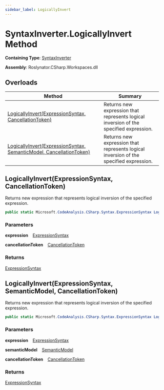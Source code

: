 ```yaml
---
sidebar_label: LogicallyInvert
---
```


# SyntaxInverter\.LogicallyInvert Method

**Containing Type**: [SyntaxInverter](../index.md)

**Assembly**: Roslynator\.CSharp\.Workspaces\.dll

## Overloads

| Method | Summary |
| ------ | ------- |
| [LogicallyInvert(ExpressionSyntax, CancellationToken)](#281813151) | Returns new expression that represents logical inversion of the specified expression\. |
| [LogicallyInvert(ExpressionSyntax, SemanticModel, CancellationToken)](#3337402370) | Returns new expression that represents logical inversion of the specified expression\. |

<a id="281813151"></a>

## LogicallyInvert\(ExpressionSyntax, CancellationToken\) 

  
Returns new expression that represents logical inversion of the specified expression\.

```csharp
public static Microsoft.CodeAnalysis.CSharp.Syntax.ExpressionSyntax LogicallyInvert(Microsoft.CodeAnalysis.CSharp.Syntax.ExpressionSyntax expression, System.Threading.CancellationToken cancellationToken = default)
```

### Parameters

**expression** &ensp; [ExpressionSyntax](https://docs.microsoft.com/en-us/dotnet/api/microsoft.codeanalysis.csharp.syntax.expressionsyntax)

**cancellationToken** &ensp; [CancellationToken](https://docs.microsoft.com/en-us/dotnet/api/system.threading.cancellationtoken)

### Returns

[ExpressionSyntax](https://docs.microsoft.com/en-us/dotnet/api/microsoft.codeanalysis.csharp.syntax.expressionsyntax)

<a id="3337402370"></a>

## LogicallyInvert\(ExpressionSyntax, SemanticModel, CancellationToken\) 

  
Returns new expression that represents logical inversion of the specified expression\.

```csharp
public static Microsoft.CodeAnalysis.CSharp.Syntax.ExpressionSyntax LogicallyInvert(Microsoft.CodeAnalysis.CSharp.Syntax.ExpressionSyntax expression, Microsoft.CodeAnalysis.SemanticModel semanticModel, System.Threading.CancellationToken cancellationToken = default)
```

### Parameters

**expression** &ensp; [ExpressionSyntax](https://docs.microsoft.com/en-us/dotnet/api/microsoft.codeanalysis.csharp.syntax.expressionsyntax)

**semanticModel** &ensp; [SemanticModel](https://docs.microsoft.com/en-us/dotnet/api/microsoft.codeanalysis.semanticmodel)

**cancellationToken** &ensp; [CancellationToken](https://docs.microsoft.com/en-us/dotnet/api/system.threading.cancellationtoken)

### Returns

[ExpressionSyntax](https://docs.microsoft.com/en-us/dotnet/api/microsoft.codeanalysis.csharp.syntax.expressionsyntax)

